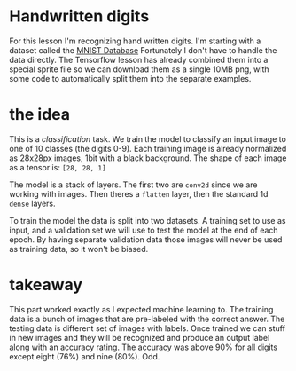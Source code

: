 # Handwritten digits

For this lesson I'm recognizing hand written digits. I'm starting with a dataset called the
[MNIST Database](http://yann.lecun.com/exdb/mnist/)  Fortunately I don't have to handle
the data directly. The Tensorflow lesson has already combined them into a special sprite
file so we can download them as a single 10MB png, with some code to automatically split them
into the separate examples.

# the idea

This is a *classification* task. We train the model to classify an input image to one of 10 classes
(the digits 0-9). Each training image is already normalized as 28x28px images, 1bit with a black background.
The shape of each image as a tensor is: `[28, 28, 1]`

The model is a stack of layers. The first two are `conv2d` since we are working with images.
Then theres a `flatten` layer, then the standard 1d `dense` layers.

To train the model the data is split into two datasets. A training set to use as input, and a validation
set we will use to test the model at the end of each epoch. By having separate
validation data those images will never be used as training data, so it won't be biased.

# takeaway

This part worked exactly as I expected machine learning to. The training data is a bunch of 
images that are pre-labeled with the correct answer.  The testing data is different
set of images with labels.  Once trained we can stuff in new images and they will be recognized
and produce an output label along with an accuracy rating.  The accuracy was above 90% for all
digits except eight (76%) and nine (80%). Odd.






